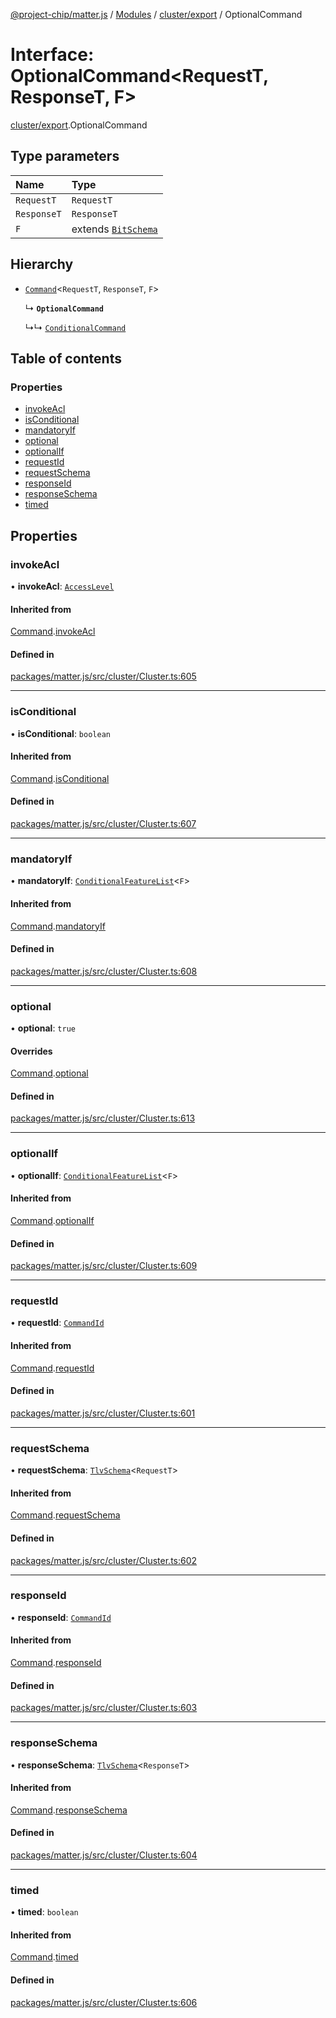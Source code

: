 [@project-chip/matter.js](../README.md) / [Modules](../modules.md) / [cluster/export](../modules/cluster_export.md) / OptionalCommand

# Interface: OptionalCommand\<RequestT, ResponseT, F\>

[cluster/export](../modules/cluster_export.md).OptionalCommand

## Type parameters

| Name | Type |
| :------ | :------ |
| `RequestT` | `RequestT` |
| `ResponseT` | `ResponseT` |
| `F` | extends [`BitSchema`](../modules/schema_export.md#bitschema) |

## Hierarchy

- [`Command`](cluster_export.Command.md)\<`RequestT`, `ResponseT`, `F`\>

  ↳ **`OptionalCommand`**

  ↳↳ [`ConditionalCommand`](cluster_export.ConditionalCommand.md)

## Table of contents

### Properties

- [invokeAcl](cluster_export.OptionalCommand.md#invokeacl)
- [isConditional](cluster_export.OptionalCommand.md#isconditional)
- [mandatoryIf](cluster_export.OptionalCommand.md#mandatoryif)
- [optional](cluster_export.OptionalCommand.md#optional)
- [optionalIf](cluster_export.OptionalCommand.md#optionalif)
- [requestId](cluster_export.OptionalCommand.md#requestid)
- [requestSchema](cluster_export.OptionalCommand.md#requestschema)
- [responseId](cluster_export.OptionalCommand.md#responseid)
- [responseSchema](cluster_export.OptionalCommand.md#responseschema)
- [timed](cluster_export.OptionalCommand.md#timed)

## Properties

### invokeAcl

• **invokeAcl**: [`AccessLevel`](../enums/cluster_export.AccessLevel.md)

#### Inherited from

[Command](cluster_export.Command.md).[invokeAcl](cluster_export.Command.md#invokeacl)

#### Defined in

[packages/matter.js/src/cluster/Cluster.ts:605](https://github.com/project-chip/matter.js/blob/6d3b6a5d957d88a9231d6ecab4bb41f8133112be/packages/matter.js/src/cluster/Cluster.ts#L605)

___

### isConditional

• **isConditional**: `boolean`

#### Inherited from

[Command](cluster_export.Command.md).[isConditional](cluster_export.Command.md#isconditional)

#### Defined in

[packages/matter.js/src/cluster/Cluster.ts:607](https://github.com/project-chip/matter.js/blob/6d3b6a5d957d88a9231d6ecab4bb41f8133112be/packages/matter.js/src/cluster/Cluster.ts#L607)

___

### mandatoryIf

• **mandatoryIf**: [`ConditionalFeatureList`](../modules/cluster_export.md#conditionalfeaturelist)\<`F`\>

#### Inherited from

[Command](cluster_export.Command.md).[mandatoryIf](cluster_export.Command.md#mandatoryif)

#### Defined in

[packages/matter.js/src/cluster/Cluster.ts:608](https://github.com/project-chip/matter.js/blob/6d3b6a5d957d88a9231d6ecab4bb41f8133112be/packages/matter.js/src/cluster/Cluster.ts#L608)

___

### optional

• **optional**: ``true``

#### Overrides

[Command](cluster_export.Command.md).[optional](cluster_export.Command.md#optional)

#### Defined in

[packages/matter.js/src/cluster/Cluster.ts:613](https://github.com/project-chip/matter.js/blob/6d3b6a5d957d88a9231d6ecab4bb41f8133112be/packages/matter.js/src/cluster/Cluster.ts#L613)

___

### optionalIf

• **optionalIf**: [`ConditionalFeatureList`](../modules/cluster_export.md#conditionalfeaturelist)\<`F`\>

#### Inherited from

[Command](cluster_export.Command.md).[optionalIf](cluster_export.Command.md#optionalif)

#### Defined in

[packages/matter.js/src/cluster/Cluster.ts:609](https://github.com/project-chip/matter.js/blob/6d3b6a5d957d88a9231d6ecab4bb41f8133112be/packages/matter.js/src/cluster/Cluster.ts#L609)

___

### requestId

• **requestId**: [`CommandId`](../modules/datatype_export.md#commandid)

#### Inherited from

[Command](cluster_export.Command.md).[requestId](cluster_export.Command.md#requestid)

#### Defined in

[packages/matter.js/src/cluster/Cluster.ts:601](https://github.com/project-chip/matter.js/blob/6d3b6a5d957d88a9231d6ecab4bb41f8133112be/packages/matter.js/src/cluster/Cluster.ts#L601)

___

### requestSchema

• **requestSchema**: [`TlvSchema`](../classes/tlv_export.TlvSchema.md)\<`RequestT`\>

#### Inherited from

[Command](cluster_export.Command.md).[requestSchema](cluster_export.Command.md#requestschema)

#### Defined in

[packages/matter.js/src/cluster/Cluster.ts:602](https://github.com/project-chip/matter.js/blob/6d3b6a5d957d88a9231d6ecab4bb41f8133112be/packages/matter.js/src/cluster/Cluster.ts#L602)

___

### responseId

• **responseId**: [`CommandId`](../modules/datatype_export.md#commandid)

#### Inherited from

[Command](cluster_export.Command.md).[responseId](cluster_export.Command.md#responseid)

#### Defined in

[packages/matter.js/src/cluster/Cluster.ts:603](https://github.com/project-chip/matter.js/blob/6d3b6a5d957d88a9231d6ecab4bb41f8133112be/packages/matter.js/src/cluster/Cluster.ts#L603)

___

### responseSchema

• **responseSchema**: [`TlvSchema`](../classes/tlv_export.TlvSchema.md)\<`ResponseT`\>

#### Inherited from

[Command](cluster_export.Command.md).[responseSchema](cluster_export.Command.md#responseschema)

#### Defined in

[packages/matter.js/src/cluster/Cluster.ts:604](https://github.com/project-chip/matter.js/blob/6d3b6a5d957d88a9231d6ecab4bb41f8133112be/packages/matter.js/src/cluster/Cluster.ts#L604)

___

### timed

• **timed**: `boolean`

#### Inherited from

[Command](cluster_export.Command.md).[timed](cluster_export.Command.md#timed)

#### Defined in

[packages/matter.js/src/cluster/Cluster.ts:606](https://github.com/project-chip/matter.js/blob/6d3b6a5d957d88a9231d6ecab4bb41f8133112be/packages/matter.js/src/cluster/Cluster.ts#L606)
